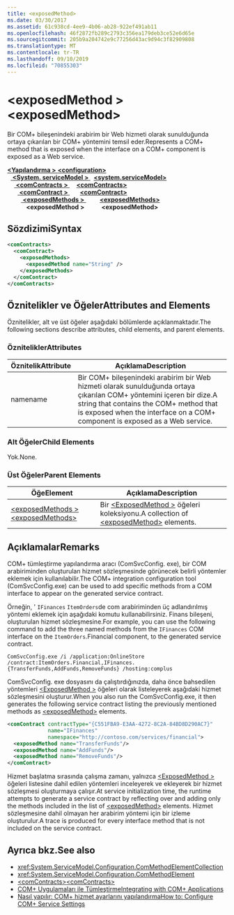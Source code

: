 ```yaml
---
title: <exposedMethod>
ms.date: 03/30/2017
ms.assetid: 61c938cd-4ee9-4b06-ab28-922ef491ab11
ms.openlocfilehash: 46f2872fb289c2793c356ea179deb3ce52e6d65e
ms.sourcegitcommit: 205b9a204742e9c77256d43ac9d94c3f82909808
ms.translationtype: MT
ms.contentlocale: tr-TR
ms.lasthandoff: 09/10/2019
ms.locfileid: "70855303"
---
```

# <a name="exposedmethod"></a><span data-ttu-id="85fad-101">\<exposedMethod ></span><span class="sxs-lookup"><span data-stu-id="85fad-101">\<exposedMethod></span></span>
<span data-ttu-id="85fad-102">Bir COM+ bileşenindeki arabirim bir Web hizmeti olarak sunulduğunda ortaya çıkarılan bir COM+ yöntemini temsil eder.</span><span class="sxs-lookup"><span data-stu-id="85fad-102">Represents a COM+ method that is exposed when the interface on a COM+ component is exposed as a Web service.</span></span>  
  
<span data-ttu-id="85fad-103">[ **\<Yapılandırma >** ](../configuration-element.md)</span><span class="sxs-lookup"><span data-stu-id="85fad-103">[**\<configuration>**](../configuration-element.md)</span></span>\
<span data-ttu-id="85fad-104">&nbsp;&nbsp;[ **\<System. serviceModel >** ](system-servicemodel.md)</span><span class="sxs-lookup"><span data-stu-id="85fad-104">&nbsp;&nbsp;[**\<system.serviceModel>**](system-servicemodel.md)</span></span>\
<span data-ttu-id="85fad-105">&nbsp;&nbsp;&nbsp;&nbsp;[ **\<comContracts >** ](comcontracts.md)</span><span class="sxs-lookup"><span data-stu-id="85fad-105">&nbsp;&nbsp;&nbsp;&nbsp;[**\<comContracts>**](comcontracts.md)</span></span>\
<span data-ttu-id="85fad-106">&nbsp;&nbsp;&nbsp;&nbsp;&nbsp;&nbsp;[ **\<comContract >** ](comcontract.md)</span><span class="sxs-lookup"><span data-stu-id="85fad-106">&nbsp;&nbsp;&nbsp;&nbsp;&nbsp;&nbsp;[**\<comContract>**](comcontract.md)</span></span>\
<span data-ttu-id="85fad-107">&nbsp;&nbsp;&nbsp;&nbsp;&nbsp;&nbsp;&nbsp;&nbsp;[ **\<exposedMethods >** ](exposedmethods.md)</span><span class="sxs-lookup"><span data-stu-id="85fad-107">&nbsp;&nbsp;&nbsp;&nbsp;&nbsp;&nbsp;&nbsp;&nbsp;[**\<exposedMethods>**](exposedmethods.md)</span></span>\
<span data-ttu-id="85fad-108">&nbsp;&nbsp;&nbsp;&nbsp;&nbsp;&nbsp;&nbsp;&nbsp;&nbsp;&nbsp; **\<exposedMethod >**</span><span class="sxs-lookup"><span data-stu-id="85fad-108">&nbsp;&nbsp;&nbsp;&nbsp;&nbsp;&nbsp;&nbsp;&nbsp;&nbsp;&nbsp;**\<exposedMethod>**</span></span>  
  
## <a name="syntax"></a><span data-ttu-id="85fad-109">Sözdizimi</span><span class="sxs-lookup"><span data-stu-id="85fad-109">Syntax</span></span>  
  
```xml  
<comContracts>
  <comContract>
    <exposedMethods>
      <exposedMethod name="String" />
    </exposedMethods>
  </comContract>
</comContracts>
```  
  
## <a name="attributes-and-elements"></a><span data-ttu-id="85fad-110">Öznitelikler ve Öğeler</span><span class="sxs-lookup"><span data-stu-id="85fad-110">Attributes and Elements</span></span>  
 <span data-ttu-id="85fad-111">Öznitelikler, alt ve üst öğeler aşağıdaki bölümlerde açıklanmaktadır.</span><span class="sxs-lookup"><span data-stu-id="85fad-111">The following sections describe attributes, child elements, and parent elements.</span></span>  
  
### <a name="attributes"></a><span data-ttu-id="85fad-112">Öznitelikler</span><span class="sxs-lookup"><span data-stu-id="85fad-112">Attributes</span></span>  
  
|<span data-ttu-id="85fad-113">Öznitelik</span><span class="sxs-lookup"><span data-stu-id="85fad-113">Attribute</span></span>|<span data-ttu-id="85fad-114">Açıklama</span><span class="sxs-lookup"><span data-stu-id="85fad-114">Description</span></span>|  
|---------------|-----------------|  
|<span data-ttu-id="85fad-115">name</span><span class="sxs-lookup"><span data-stu-id="85fad-115">name</span></span>|<span data-ttu-id="85fad-116">Bir COM+ bileşenindeki arabirim bir Web hizmeti olarak sunulduğunda ortaya çıkarılan COM+ yöntemini içeren bir dize.</span><span class="sxs-lookup"><span data-stu-id="85fad-116">A string that contains the COM+ method that is exposed when the interface on a COM+ component is exposed as a Web service.</span></span>|  
  
### <a name="child-elements"></a><span data-ttu-id="85fad-117">Alt Öğeler</span><span class="sxs-lookup"><span data-stu-id="85fad-117">Child Elements</span></span>  
 <span data-ttu-id="85fad-118">Yok.</span><span class="sxs-lookup"><span data-stu-id="85fad-118">None.</span></span>  
  
### <a name="parent-elements"></a><span data-ttu-id="85fad-119">Üst Öğeler</span><span class="sxs-lookup"><span data-stu-id="85fad-119">Parent Elements</span></span>  
  
|<span data-ttu-id="85fad-120">Öğe</span><span class="sxs-lookup"><span data-stu-id="85fad-120">Element</span></span>|<span data-ttu-id="85fad-121">Açıklama</span><span class="sxs-lookup"><span data-stu-id="85fad-121">Description</span></span>|  
|-------------|-----------------|  
|[<span data-ttu-id="85fad-122">\<exposedMethods ></span><span class="sxs-lookup"><span data-stu-id="85fad-122">\<exposedMethods></span></span>](exposedmethods.md)|<span data-ttu-id="85fad-123">Bir [ \<ExposedMethod >](exposedmethod.md) öğeleri koleksiyonu.</span><span class="sxs-lookup"><span data-stu-id="85fad-123">A collection of [\<exposedMethod>](exposedmethod.md) elements.</span></span>|  
  
## <a name="remarks"></a><span data-ttu-id="85fad-124">Açıklamalar</span><span class="sxs-lookup"><span data-stu-id="85fad-124">Remarks</span></span>  
 <span data-ttu-id="85fad-125">COM+ tümleştirme yapılandırma aracı (ComSvcConfig. exe), bir COM arabiriminden oluşturulan hizmet sözleşmesinde görünecek belirli yöntemler eklemek için kullanılabilir.</span><span class="sxs-lookup"><span data-stu-id="85fad-125">The COM+ integration configuration tool (ComSvcConfig.exe) can be used to add specific methods from a COM interface to appear on the generated service contract.</span></span>  
  
 <span data-ttu-id="85fad-126">Örneğin, ' `IFinances` `ItemOrders`de com arabiriminden üç adlandırılmış yöntemi eklemek için aşağıdaki komutu kullanabilirsiniz. Finans bileşeni, oluşturulan hizmet sözleşmesine.</span><span class="sxs-lookup"><span data-stu-id="85fad-126">For example, you can use the following command to add the three named methods from the `IFinances` COM interface on the `ItemOrders`.Financial component, to the generated service contract.</span></span>  
  
 `ComSvcConfig.exe /i /application:OnlineStore /contract:ItemOrders.Financial,IFinances.{TransferFunds,AddFunds,RemoveFunds} /hosting:complus`  
  
 <span data-ttu-id="85fad-127">ComSvcConfig. exe dosyasını da çalıştırdığınızda, daha önce bahsedilen yöntemleri [ \<ExposedMethod >](exposedmethod.md) öğeleri olarak listeleyerek aşağıdaki hizmet sözleşmesini oluşturur.</span><span class="sxs-lookup"><span data-stu-id="85fad-127">When you also run the ComSvcConfig.exe, it then generates the following service contract listing the previously mentioned methods as [\<exposedMethod>](exposedmethod.md) elements.</span></span>  
  
```xml  
<comContract contractType="{C551FBA9-E3AA-4272-8C2A-84BD8D290AC7}"
             name="IFinances"
             namespace="http://contoso.com/services/financial">
  <exposedMethod name="TransferFunds"/>
  <exposedMethod name="AddFunds"/>
  <exposedMethod name="RemoveFunds"/>
</comContract>
```  
  
 <span data-ttu-id="85fad-128">Hizmet başlatma sırasında çalışma zamanı, yalnızca [ \<ExposedMethod >](exposedmethod.md) öğeleri listesine dahil edilen yöntemleri inceleyerek ve ekleyerek bir hizmet sözleşmesi oluşturmaya çalışır.</span><span class="sxs-lookup"><span data-stu-id="85fad-128">At service initialization time, the runtime attempts to generate a service contract by reflecting over and adding only the methods included in the list of [\<exposedMethod>](exposedmethod.md) elements.</span></span> <span data-ttu-id="85fad-129">Hizmet sözleşmesine dahil olmayan her arabirim yöntemi için bir izleme oluşturulur.</span><span class="sxs-lookup"><span data-stu-id="85fad-129">A trace is produced for every interface method that is not included on the service contract.</span></span>  
  
## <a name="see-also"></a><span data-ttu-id="85fad-130">Ayrıca bkz.</span><span class="sxs-lookup"><span data-stu-id="85fad-130">See also</span></span>

- <xref:System.ServiceModel.Configuration.ComMethodElementCollection>
- <xref:System.ServiceModel.Configuration.ComMethodElement>
- [<span data-ttu-id="85fad-131">\<comContracts></span><span class="sxs-lookup"><span data-stu-id="85fad-131">\<comContracts></span></span>](comcontracts.md)
- [<span data-ttu-id="85fad-132">COM+ Uygulamaları ile Tümleştirme</span><span class="sxs-lookup"><span data-stu-id="85fad-132">Integrating with COM+ Applications</span></span>](../../../wcf/feature-details/integrating-with-com-plus-applications.md)
- [<span data-ttu-id="85fad-133">Nasıl yapılır: COM+ hizmet ayarlarını yapılandırma</span><span class="sxs-lookup"><span data-stu-id="85fad-133">How to: Configure COM+ Service Settings</span></span>](../../../wcf/feature-details/how-to-configure-com-service-settings.md)
